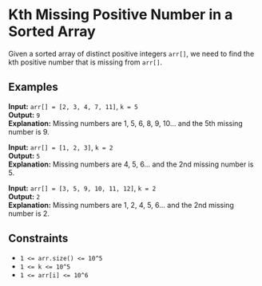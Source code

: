 # Kth Missing Positive Number in a Sorted Array

Given a sorted array of distinct positive integers `arr[]`, we need to find the kth positive number that is missing from `arr[]`.

## Examples

**Input:** `arr[] = [2, 3, 4, 7, 11]`, `k = 5`  
**Output:** `9`  
**Explanation:** Missing numbers are 1, 5, 6, 8, 9, 10… and the 5th missing number is 9.

**Input:** `arr[] = [1, 2, 3]`, `k = 2`  
**Output:** `5`  
**Explanation:** Missing numbers are 4, 5, 6… and the 2nd missing number is 5.

**Input:** `arr[] = [3, 5, 9, 10, 11, 12]`, `k = 2`  
**Output:** `2`  
**Explanation:** Missing numbers are 1, 2, 4, 5, 6… and the 2nd missing number is 2.

## Constraints

- `1 <= arr.size() <= 10^5`
- `1 <= k <= 10^5`
- `1 <= arr[i] <= 10^6`